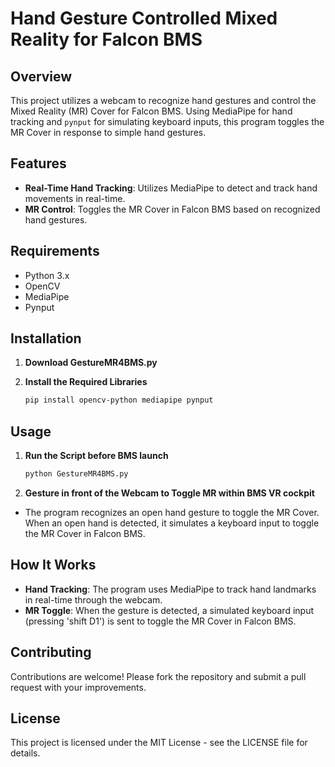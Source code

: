 # Hand Gesture Controlled Mixed Reality for Falcon BMS

## Overview
This project utilizes a webcam to recognize hand gestures and control the Mixed Reality (MR) Cover for Falcon BMS. Using MediaPipe for hand tracking and `pynput` for simulating keyboard inputs, this program toggles the MR Cover in response to simple hand gestures.

## Features
- **Real-Time Hand Tracking**: Utilizes MediaPipe to detect and track hand movements in real-time.
- **MR Control**: Toggles the MR Cover in Falcon BMS based on recognized hand gestures.

## Requirements
- Python 3.x
- OpenCV
- MediaPipe
- Pynput

## Installation
1. **Download GestureMR4BMS.py**

2. **Install the Required Libraries**
   ```bash
   pip install opencv-python mediapipe pynput

## Usage
1. **Run the Script before BMS launch**
   ```bash
   python GestureMR4BMS.py
   
2. **Gesture in front of the Webcam to Toggle MR within BMS VR cockpit**
- The program recognizes an open hand gesture to toggle the MR Cover. When an open hand is detected, it simulates a keyboard input to toggle the MR Cover in Falcon BMS.

## How It Works
- **Hand Tracking**: The program uses MediaPipe to track hand landmarks in real-time through the webcam.
- **MR Toggle**: When the gesture is detected, a simulated keyboard input (pressing 'shift D1') is sent to toggle the MR Cover in Falcon BMS.

## Contributing
Contributions are welcome! Please fork the repository and submit a pull request with your improvements.

## License
This project is licensed under the MIT License - see the LICENSE file for details.


